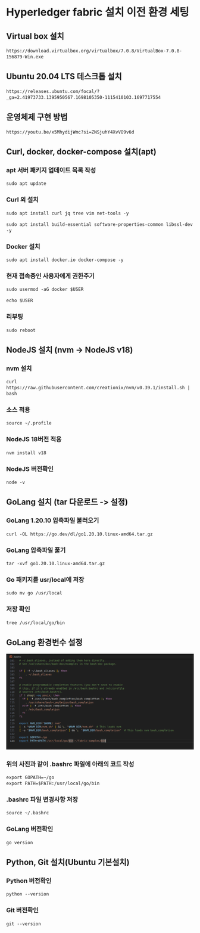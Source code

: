 # Hyperledger fabric 설치 이전 환경 세팅
## Virtual box 설치
```
https://download.virtualbox.org/virtualbox/7.0.8/VirtualBox-7.0.8-156879-Win.exe
```
## Ubuntu 20.04 LTS 데스크톱 설치
```
https://releases.ubuntu.com/focal/?_ga=2.41973733.1395950567.1698105350-1115410103.1697717554
```
## 운영체제 구현 방법
```
https://youtu.be/x5MhydijWmc?si=ZNSjuhY4XvVO9v6d
```

## Curl, docker, docker-compose 설치(apt)
### apt 서버 패키지 업데이트 목록 작성
```
sudo apt update
```
### Curl 외 설치
```
sudo apt install curl jq tree vim net-tools -y
```
```
sudo apt install build-essential software-properties-common libssl-dev -y
```
### Docker 설치
```
sudo apt install docker.io docker-compose -y
```
### 현재 접속중인 사용자에게 권한주기
```
sudo usermod -aG docker $USER
```
```
echo $USER
```
### 리부팅
```
sudo reboot
```
## NodeJS 설치 (nvm -> NodeJS v18)
### nvm 설치
```
curl https://raw.githubusercontent.com/creationix/nvm/v0.39.1/install.sh | bash
```
### 소스 적용
```
source ~/.profile
```
### NodeJS 18버전 적용
```
nvm install v18
```
### NodeJS 버전확인
```
node -v
```

## GoLang 설치 (tar 다운로드 -> 설정)
### GoLang 1.20.10 압축파일 불러오기
```
curl -OL https://go.dev/dl/go1.20.10.linux-amd64.tar.gz
```
### GoLang 압축파일 풀기
```
tar -xvf go1.20.10.linux-amd64.tar.gz
```
### Go 패키지를 usr/local에 저장
```
sudo mv go /usr/local
```
### 저장 확인
```
tree /usr/local/go/bin
```

## GoLang 환경번수 설정
<img src="../ch00/images/gopath.png" />

### 위의 사진과 같이 .bashrc 파일에 아래의 코드 작성
```
export GOPATH=~/go
export PATH=$PATH:/usr/local/go/bin
```
### .bashrc 파일 변경사항 저장
```
source ~/.bashrc
```
### GoLang 버전확인
```
go version
```

## Python, Git 설치(Ubuntu 기본설치)
### Python 버전확인
```
python --version
```
### Git 버전확인
```
git --version
```